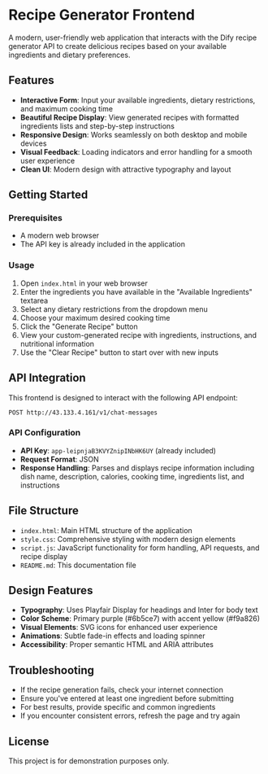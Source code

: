 # Recipe Generator Frontend

A modern, user-friendly web application that interacts with the Dify recipe generator API to create delicious recipes based on your available ingredients and dietary preferences.

## Features

- **Interactive Form**: Input your available ingredients, dietary restrictions, and maximum cooking time
- **Beautiful Recipe Display**: View generated recipes with formatted ingredients lists and step-by-step instructions
- **Responsive Design**: Works seamlessly on both desktop and mobile devices
- **Visual Feedback**: Loading indicators and error handling for a smooth user experience
- **Clean UI**: Modern design with attractive typography and layout

## Getting Started

### Prerequisites
- A modern web browser
- The API key is already included in the application

### Usage
1. Open `index.html` in your web browser
2. Enter the ingredients you have available in the "Available Ingredients" textarea
3. Select any dietary restrictions from the dropdown menu
4. Choose your maximum desired cooking time
5. Click the "Generate Recipe" button
6. View your custom-generated recipe with ingredients, instructions, and nutritional information
7. Use the "Clear Recipe" button to start over with new inputs

## API Integration

This frontend is designed to interact with the following API endpoint:

```
POST http://43.133.4.161/v1/chat-messages
```

### API Configuration
- **API Key**: `app-leipnjaB3KVYZnipINbHK6UY` (already included)
- **Request Format**: JSON
- **Response Handling**: Parses and displays recipe information including dish name, description, calories, cooking time, ingredients list, and instructions

## File Structure

- `index.html`: Main HTML structure of the application
- `style.css`: Comprehensive styling with modern design elements
- `script.js`: JavaScript functionality for form handling, API requests, and recipe display
- `README.md`: This documentation file

## Design Features

- **Typography**: Uses Playfair Display for headings and Inter for body text
- **Color Scheme**: Primary purple (#6b5ce7) with accent yellow (#f9a826)
- **Visual Elements**: SVG icons for enhanced user experience
- **Animations**: Subtle fade-in effects and loading spinner
- **Accessibility**: Proper semantic HTML and ARIA attributes

## Troubleshooting

- If the recipe generation fails, check your internet connection
- Ensure you've entered at least one ingredient before submitting
- For best results, provide specific and common ingredients
- If you encounter consistent errors, refresh the page and try again

## License

This project is for demonstration purposes only.